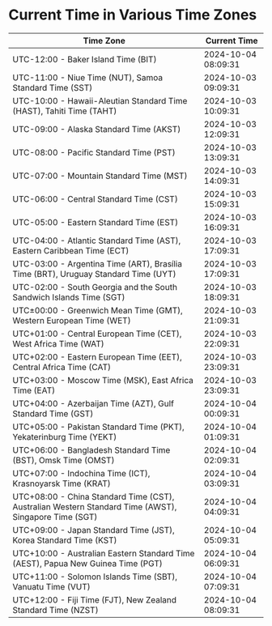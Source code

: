 # Current Time in Various Time Zones

| Time Zone | Current Time |
|-----------|--------------|
| UTC-12:00 - Baker Island Time (BIT) | 2024-10-04 08:09:31 |
| UTC-11:00 - Niue Time (NUT), Samoa Standard Time (SST) | 2024-10-03 09:09:31 |
| UTC-10:00 - Hawaii-Aleutian Standard Time (HAST), Tahiti Time (TAHT) | 2024-10-03 10:09:31 |
| UTC-09:00 - Alaska Standard Time (AKST) | 2024-10-03 12:09:31 |
| UTC-08:00 - Pacific Standard Time (PST) | 2024-10-03 13:09:31 |
| UTC-07:00 - Mountain Standard Time (MST) | 2024-10-03 14:09:31 |
| UTC-06:00 - Central Standard Time (CST) | 2024-10-03 15:09:31 |
| UTC-05:00 - Eastern Standard Time (EST) | 2024-10-03 16:09:31 |
| UTC-04:00 - Atlantic Standard Time (AST), Eastern Caribbean Time (ECT) | 2024-10-03 17:09:31 |
| UTC-03:00 - Argentina Time (ART), Brasília Time (BRT), Uruguay Standard Time (UYT) | 2024-10-03 17:09:31 |
| UTC-02:00 - South Georgia and the South Sandwich Islands Time (SGT) | 2024-10-03 18:09:31 |
| UTC±00:00 - Greenwich Mean Time (GMT), Western European Time (WET) | 2024-10-03 21:09:31 |
| UTC+01:00 - Central European Time (CET), West Africa Time (WAT) | 2024-10-03 22:09:31 |
| UTC+02:00 - Eastern European Time (EET), Central Africa Time (CAT) | 2024-10-03 23:09:31 |
| UTC+03:00 - Moscow Time (MSK), East Africa Time (EAT) | 2024-10-03 23:09:31 |
| UTC+04:00 - Azerbaijan Time (AZT), Gulf Standard Time (GST) | 2024-10-04 00:09:31 |
| UTC+05:00 - Pakistan Standard Time (PKT), Yekaterinburg Time (YEKT) | 2024-10-04 01:09:31 |
| UTC+06:00 - Bangladesh Standard Time (BST), Omsk Time (OMST) | 2024-10-04 02:09:31 |
| UTC+07:00 - Indochina Time (ICT), Krasnoyarsk Time (KRAT) | 2024-10-04 03:09:31 |
| UTC+08:00 - China Standard Time (CST), Australian Western Standard Time (AWST), Singapore Time (SGT) | 2024-10-04 04:09:31 |
| UTC+09:00 - Japan Standard Time (JST), Korea Standard Time (KST) | 2024-10-04 05:09:31 |
| UTC+10:00 - Australian Eastern Standard Time (AEST), Papua New Guinea Time (PGT) | 2024-10-04 06:09:31 |
| UTC+11:00 - Solomon Islands Time (SBT), Vanuatu Time (VUT) | 2024-10-04 07:09:31 |
| UTC+12:00 - Fiji Time (FJT), New Zealand Standard Time (NZST) | 2024-10-04 08:09:31 |
